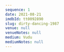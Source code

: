 ```yaml
---
sequence: 1
date: 2021-08-21
imdbId: tt0092890
slug: dirty-dancing-1987
venue: null
venueNotes: null
medium: Vudu
mediumNotes: null
---
```


